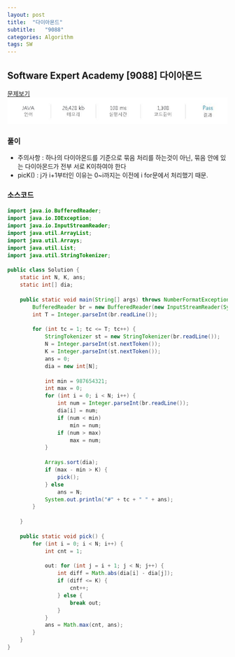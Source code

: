 ```yaml
---
layout: post
title:  "다이아몬드"
subtitle:   "9088"
categories: Algorithm
tags: SW
---
```


## Software Expert Academy [9088] 다이아몬드
[문제보기](https://swexpertacademy.com/main/code/problem/problemDetail.do?contestProbId=AW7Oktj6WMQDFAWY) <br>
![Alt text](/assets/img/SWexpert/9088.JPG)

### 풀이
- 주의사항 : 하나의 다이아몬드를 기준으로 묶음 처리를 하는것이 아닌, 묶음 안에 있는 다이아몬드가 전부 서로 K이하여야 한다
- picK() : j가 i+1부터인 이유는 0~i까지는 이전에 i for문에서 처리했기 때문.

### 소스코드

~~~ java
import java.io.BufferedReader;
import java.io.IOException;
import java.io.InputStreamReader;
import java.util.ArrayList;
import java.util.Arrays;
import java.util.List;
import java.util.StringTokenizer;
 
public class Solution {
    static int N, K, ans;
    static int[] dia;
 
    public static void main(String[] args) throws NumberFormatException, IOException {
        BufferedReader br = new BufferedReader(new InputStreamReader(System.in));
        int T = Integer.parseInt(br.readLine());
 
        for (int tc = 1; tc <= T; tc++) {
            StringTokenizer st = new StringTokenizer(br.readLine());
            N = Integer.parseInt(st.nextToken());
            K = Integer.parseInt(st.nextToken());
            ans = 0;
            dia = new int[N];
 
            int min = 987654321;
            int max = 0;
            for (int i = 0; i < N; i++) {
                int num = Integer.parseInt(br.readLine());
                dia[i] = num;
                if (num < min)
                    min = num;
                if (num > max)
                    max = num;
            }
 
            Arrays.sort(dia);
            if (max - min > K) {
                pick();
            } else
                ans = N;
            System.out.println("#" + tc + " " + ans);
        }
 
    }
 
    public static void pick() {
        for (int i = 0; i < N; i++) {
            int cnt = 1;
 
            out: for (int j = i + 1; j < N; j++) {
                int diff = Math.abs(dia[i] - dia[j]);
                if (diff <= K) {
                    cnt++;
                } else {
                    break out;
                }
            }
            ans = Math.max(cnt, ans);
        }
    }
}
~~~
